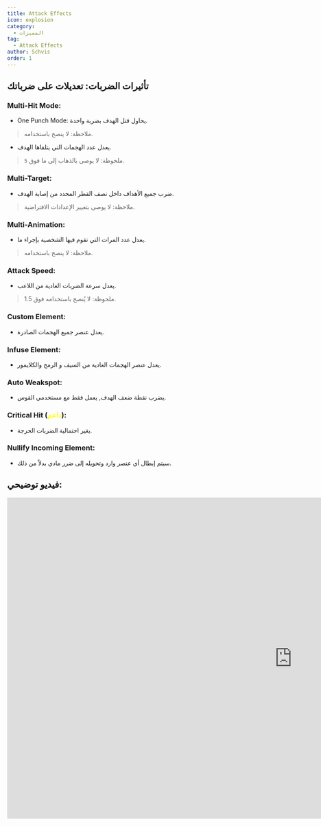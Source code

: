 ```yaml
---
title: Attack Effects
icon: explosion
category:
  - المميزات
tag:
  - Attack Effects
author: Schvis
order: 1
---
```


## تأثيرات الضربات: تعديلات على ضرباتك

### Multi-Hit Mode:
- One Punch Mode: يحاول قتل الهدف بضربة واحدة.
> ملاحظة: لا ينصح باستخدامه.
- يعدل عدد الهجمات التي يتلقاها الهدف.
> ملحوظة: لا يوصى بالذهاب إلى ما فوق `5`.
### Multi-Target:
- ضرب جميع الأهداف داخل نصف القطر المحدد من إصابة الهدف.
> ملاحظة: لا يوصى بتغيير الإعدادات الافتراضية.
### Multi-Animation:
- يعدل عدد المرات التي تقوم فيها الشخصية بإجراء ما.
> ملاحظة: لا ينصح باستخدامه.
### Attack Speed:
- يعدل سرعة الضربات العادية من اللاعب.
> ملحوظة: لا يُنصح باستخدامه فوق 1.5.
### Custom Element:
- يعدل عنصر جميع الهجمات الصادرة.
### Infuse Element:
- يعدل عنصر الهجمات العادية من السيف و الرمح والكلايمور.
### Auto Weakspot:
- يضرب نقطة ضعف الهدف, يعمل فقط مع مستخدمي القوس.
### Critical Hit (<span style='color:yellow;'>داعم</span>):
- يغير احتمالية الضربات الحرجة.
### Nullify Incoming Element:
- سيتم إبطال أي عنصر وارد وتحويله إلى ضرر مادي بدلاً من ذلك.

## فيديو توضيحي:

<div class="iframe-container"><iframe width="1328" height="747" src="https://www.youtube.com/embed/pSAxKoneT64?list=PL5eI1Tb64p56g27qfYk7VuFTz4FK6YrKa" title="Multi-Instance V (Updated)" frameborder="0" allow="accelerometer; autoplay; clipboard-write; encrypted-media; gyroscope; picture-in-picture; web-share" referrerpolicy="strict-origin-when-cross-origin" allowfullscreen></iframe></div>
